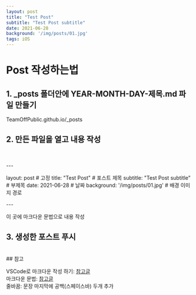 ```yaml
---
layout: post
title: "Test Post"
subtitle: "Test Post subtitle"
date: 2021-06-28
background: '/img/posts/01.jpg'
tags: iOS
---
```


# Post 작성하는법  

## 1. _posts 폴더안에 YEAR-MONTH-DAY-제목.md 파일 만들기  
TeamOffPublic.github.io/_posts  

## 2. 만든 파일을 열고 내용 작성  
<br>

<p>---</p>
layout: post 					# 고정  
title: "Test Post" 				# 포스트 제목  
subtitle: "Test Post subtitle"  # 부제목  
date: 2021-06-28				# 날짜  
background: '/img/posts/01.jpg' # 배경 이미지 경로  
<p>---</p>

이 곳에 마크다운 문법으로 내용 작성

## 3. 생성한 포스트 푸시
<br>
## 참고

VSCode로 마크다운 작성 하기: [참고글](https://tttsss77.tistory.com/143)  
마크다운 문법: [참고글](https://bskyvision.com/1140)  
줄바꿈: 문장 마지막에 공백(스페이스바) 두개 추가